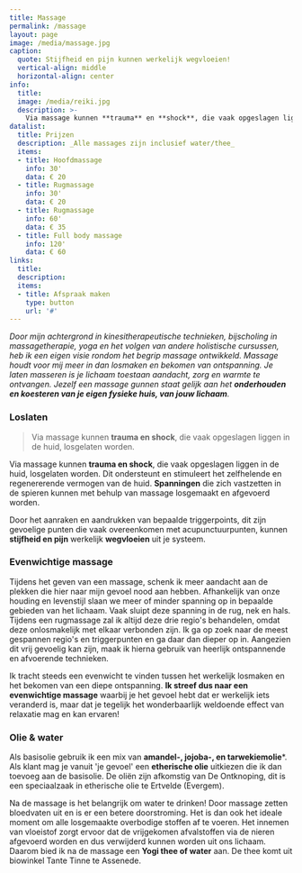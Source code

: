 ```yaml
---
title: Massage
permalink: /massage
layout: page
image: /media/massage.jpg
caption:
  quote: Stijfheid en pijn kunnen werkelijk wegvloeien!
  vertical-align: middle
  horizontal-align: center
info:
  title:
  image: /media/reiki.jpg
  description: >-
    Via massage kunnen **trauma** en **shock**, die vaak opgeslagen liggen in de huid, losgelaten worden. Spanningen die zich vastzetten in de spieren kunnen met behulp van massage losgemaakt en afgevoerd worden.
datalist:
  title: Prijzen
  description: _Alle massages zijn inclusief water/thee_
  items:
  - title: Hoofdmassage
    info: 30'
    data: € 20
  - title: Rugmassage
    info: 30'
    data: € 20
  - title: Rugmassage
    info: 60'
    data: € 35
  - title: Full body massage
    info: 120'
    data: € 60
links:
  title:
  description:
  items:
  - title: Afspraak maken
    type: button
    url: '#'
---
```


_Door mijn achtergrond in kinesitherapeutische technieken, bijscholing in massagetherapie, yoga en het volgen van andere holistische cursussen, heb ik een eigen visie rondom het begrip massage ontwikkeld. Massage houdt voor mij meer in dan losmaken en bekomen van ontspanning. Je laten masseren is je lichaam toestaan aandacht, zorg en warmte te ontvangen. Jezelf een massage gunnen staat gelijk aan het **onderhouden en koesteren van je eigen fysieke huis, van jouw lichaam**._

### Loslaten

> Via massage kunnen **trauma en shock**, die vaak opgeslagen liggen in de huid, losgelaten worden.

Via massage kunnen **trauma en shock**, die vaak opgeslagen liggen in de huid, losgelaten worden. Dit ondersteunt en stimuleert het zelfhelende en regenererende vermogen van de huid. **Spanningen** die zich vastzetten in de spieren kunnen met behulp van massage losgemaakt en afgevoerd worden.

Door het aanraken en aandrukken van bepaalde triggerpoints, dit zijn gevoelige punten die vaak overeenkomen met acupunctuurpunten, kunnen **stijfheid en pijn** werkelijk **wegvloeien** uit je systeem.

### Evenwichtige massage

Tijdens het geven van een massage, schenk ik meer aandacht aan de plekken die hier naar mijn gevoel nood aan hebben. Afhankelijk van onze houding en levenstijl slaan we meer of minder spanning op in bepaalde gebieden van het lichaam. Vaak sluipt deze spanning in de rug, nek en hals. Tijdens een rugmassage zal ik altijd deze drie regio's behandelen, omdat deze onlosmakelijk met elkaar verbonden zijn. Ik ga op zoek naar de meest gespannen regio's en triggerpunten en ga daar dan dieper op in. Aangezien dit vrij gevoelig kan zijn, maak ik hierna gebruik van heerlijk ontspannende en afvoerende technieken.

Ik tracht steeds een evenwicht te vinden tussen het werkelijk losmaken en het bekomen van een diepe ontspanning. **Ik streef dus naar een evenwichtige massage** waarbij je het gevoel hebt dat er werkelijk iets veranderd is, maar dat je tegelijk het wonderbaarlijk weldoende effect van relaxatie mag en kan ervaren!

### Olie & water

Als basisolie gebruik ik een mix van **amandel-, jojoba-, en tarwekiemolie***. Als klant mag je vanuit 'je gevoel' een **etherische olie** uitkiezen die ik dan toevoeg aan de basisolie. De oliën zijn afkomstig van De Ontknoping, dit is een speciaalzaak in etherische olie te Ertvelde (Evergem).

Na de massage is het belangrijk om water te drinken! Door massage zetten bloedvaten uit en is er een betere doorstroming. Het is dan ook het ideale moment om alle losgemaakte overbodige stoffen af te voeren. Het innemen van vloeistof zorgt ervoor dat de vrijgekomen afvalstoffen via de nieren afgevoerd worden en dus verwijderd kunnen worden uit ons lichaam. Daarom bied ik na de massage een **Yogi thee of water** aan. De thee komt uit biowinkel Tante Tinne te Assenede.
